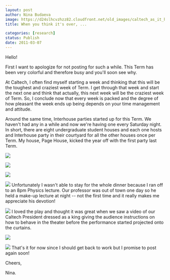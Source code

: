 ```yaml
---
layout: post
author: Nina Budaeva
image: https://d24slhcvzhzz82.cloudfront.net/old_images/caltech_as_it_happens/6a0105349b8251970b0147e309194f970b.jpg
title: When you think it's over, ...

categories: [research]
status: Publish
date: 2011-03-07
---
```



Hello!

First I want to apologize for not posting for such a while. This Term has been very colorful and therefore busy and you'll soon see why.

At Caltech, I often find myself starting a week and thinking that this will be the toughest and craziest week of Term. I get through that week and start the next one and think that actually, this next week will be the craziest week of Term. So, I conclude now that every week is packed and the degree of how pleasant the week ends up being depends on your time management and attitude.

Around the same time, Interhouse parties started up for this Term. We haven't had any in a while and now we're having one every Saturday night. In short, there are eight undergraduate student houses and each one hosts and Interhouse party in their courtyard for all the other houses once per Term. My house, Page House, kicked the year off with the first party last Term.


![](https://d24slhcvzhzz82.cloudfront.net/old_images/caltech_as_it_happens/6a0105349b8251970b0147e3091d80970b.jpg)


![](https://d24slhcvzhzz82.cloudfront.net/old_images/caltech_as_it_happens/6a0105349b8251970b0147e309209c970b.jpg)


![](https://d24slhcvzhzz82.cloudfront.net/old_images/caltech_as_it_happens/6a0105349b8251970b0147e3092198970b.jpg)


![](https://d24slhcvzhzz82.cloudfront.net/old_images/caltech_as_it_happens/6a0105349b8251970b014e8688e551970d.jpg)
Unfortunately I wasn't able to stay for the whole dinner because I ran off to an 8pm Physics lecture. Our professor was out of town one day so he held a make-up lecture at night -- not the first time and it really makes me appreciate his devotion!

![](https://d24slhcvzhzz82.cloudfront.net/old_images/caltech_as_it_happens/6a0105349b8251970b014e5fae3170970c.jpg)
I loved the play and thought it was great when we saw a video of our Caltech President dressed as a king giving the audience instructions on how to behave in the theater before the performance started projected onto the curtains.


![](https://d24slhcvzhzz82.cloudfront.net/old_images/caltech_as_it_happens/6a0105349b8251970b0147e3092ab9970b.jpg)


![](https://d24slhcvzhzz82.cloudfront.net/old_images/caltech_as_it_happens/6a0105349b8251970b014e8688ef0c970d.jpg)
That's it for now since I should get back to work but I promise to post again soon!

Cheers,

Nina.

